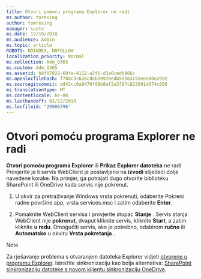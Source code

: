 ```yaml
---
title: Otvori pomoću programa Explorer ne radi
ms.author: toresing
author: tomresing
manager: scotv
ms.date: 12/10/2018
ms.audience: Admin
ms.topic: article
ROBOTS: NOINDEX, NOFOLLOW
localization_priority: Normal
ms.collection: Adm_O365
ms.custom: Adm_O365
ms.assetid: b8f07022-69fe-4112-a2f6-d3a6cedb966c
ms.openlocfilehash: f788c3c626cdeb19970edb59563c59eea60e2992
ms.sourcegitcommit: dd43cc0a9470f98b8ef2a3787c823801d674c666
ms.translationtype: MT
ms.contentlocale: hr-HR
ms.lasthandoff: 02/12/2019
ms.locfileid: "29906796"
---
```

# <a name="open-with-explorer-isnt-working"></a>Otvori pomoću programa Explorer ne radi

**Otvori pomoću programa Explorer** ili **Prikaz Explorer datoteka** ne radi Provjerite je li servis WebClient je postavljeno na **izvodi** slijedeći dolje navedene korake. Na primjer, ga potrajati dugo otvorite biblioteku SharePoint ili OneDrive kada servis nije pokrenut. 
  
1. U okvir za pretraživanje Windows vrsta pokrenuti, odaberite Pokreni radne površine app, vrsta services.msc i zatim odaberite **Enter**.
    
2. Pomaknite WebClient servisa i provjerite stupac **Stanje** . Servis stanja WebClient nije **pokrenut**, dvaput kliknite servis, kliknite **Start**, a zatim kliknite **u redu**. Omogućiti servis, ako je potrebno, odabirom **ručno** ili **Automatsko** u okviru **Vrsta pokretanja** . 
    
> [!NOTE]
> Za rješavanje problema s otvaranjem datoteka Explorer vidjeti [otvorene u programu Explorer](https://go.microsoft.com/fwlink/?linkid=871665). Istražite sinkronizaciju kao bolja alternativa: [SharePoint sinkronizaciju datoteke s novom klijentu sinkronizaciju OneDrive](https://go.microsoft.com/fwlink/?linkid=871666). 
  

